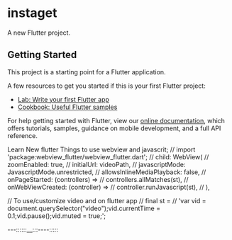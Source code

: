 # instaget

A new Flutter project.

## Getting Started

This project is a starting point for a Flutter application.

A few resources to get you started if this is your first Flutter project:

- [Lab: Write your first Flutter app](https://flutter.dev/docs/get-started/codelab)
- [Cookbook: Useful Flutter samples](https://flutter.dev/docs/cookbook)

For help getting started with Flutter, view our
[online documentation](https://flutter.dev/docs), which offers tutorials,
samples, guidance on mobile development, and a full API reference.


Learn New flutter Things
to use webview and javascrit;
// import 'package:webview_flutter/webview_flutter.dart';
 // child: WebView(
                          //   zoomEnabled: true,
                          //   initialUrl: videoPath,
                          //   javascriptMode: JavascriptMode.unrestricted,
                          //   allowsInlineMediaPlayback: false,
                          //   onPageStarted: (controllers) =>
                          //       controllers.allMatches(st),
                          //   onWebViewCreated: (controller) =>
                          //       controller.runJavascript(st),
                          // ),

// To use/customize video and on flutter app
// final st =
  //     'var vid = document.querySelector("video");vid.currentTime = 0.1;vid.pause();vid.muted = true;';

---::::::__:_:_:----:_:_:_:_: 
